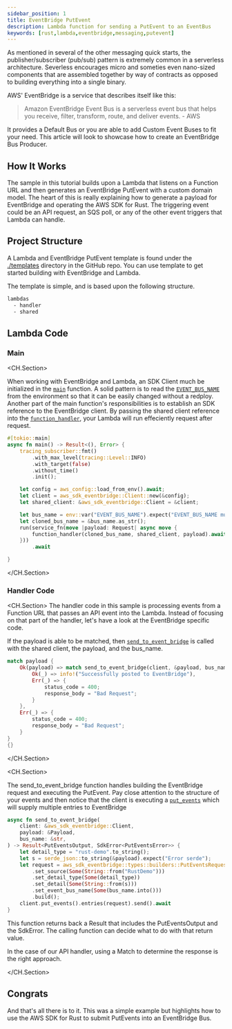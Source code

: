 ```yaml
---
sidebar_position: 1
title: EventBridge PutEvent
description: Lambda function for sending a PutEvent to an EventBus
keywords: [rust,lambda,eventbridge,messaging,putevent]
---
```


As mentioned in several of the other messaging quick starts, the publisher/subscriber (pub/sub) pattern is extremely common in a serverless architecture. Severless encourages micro and someties even nano-sized components that are assembled together by way of contracts as opposed to building everything into a single binary.

AWS' EventBridge is a service that describes itself like this:

> Amazon EventBridge Event Bus is a serverless event bus that helps you receive, filter, transform, route, and deliver events. - AWS

It provides a Default Bus or you are able to add Custom Event Buses to fit your need.  This article will look to showcase how to create an EventBridge Bus Producer.

## How It Works

The sample in this tutorial builds upon a Lambda that listens on a Function URL and then generates an EventBridge PutEvent with a custom domain model.  The heart of this is really explaining how to generate a payload for EventBridge and operating the AWS SDK for Rust.  The triggering event could be an API request, an SQS poll, or any of the other event triggers that Lambda can handle.

## Project Structure

A Lambda and EventBridge PutEvent template is found under the [./templates](https://github.com/serverlessdevelopers/serverless-rust/tree/main/templates/patterns/messaging-patterns/eventbridge-putevent) directory in the GitHub repo. You can use template to get started building with EventBridge and Lambda.

The template is simple, and is based upon the following structure.

```bash
lambdas
  - handler
  - shared
```

## Lambda Code

### Main 

<CH.Section>

When working with EventBridge and Lambda, an SDK Client much be initialized in the [`main`](focus://2[10:14]) function.  A solid pattern is to read the [`EVENT_BUS_NAME`](focus://13[30:43]) from the environment so that it can be easily changed without a redploy.  Another part of the main function's responsibilities is to establish an SDK reference to the EventBridge client.  By passing the shared client reference into the [`function_handler`](focus://16[8:24]), your Lambda will run effeciently request after request.

```rust
#[tokio::main]
async fn main() -> Result<(), Error> {
    tracing_subscriber::fmt()
        .with_max_level(tracing::Level::INFO)
        .with_target(false)
        .without_time()
        .init();

    let config = aws_config::load_from_env().await;
    let client = aws_sdk_eventbridge::Client::new(&config);
    let shared_client: &aws_sdk_eventbridge::Client = &client;

    let bus_name = env::var("EVENT_BUS_NAME").expect("EVENT_BUS_NAME must be set");
    let cloned_bus_name = &bus_name.as_str();
    run(service_fn(move |payload: Request| async move {
        function_handler(cloned_bus_name, shared_client, payload).await
    }))
        .await

}
```

</CH.Section>


### Handler Code

<CH.Section>
The handler code in this sample is processing events from a Function URL that passes an API event into the Lambda.  Instead of focusing on that part of the handler, let's have a look at the EventBridge specific code.

If the payload is able to be matched, then [`send_to_event_bridge`](focus://2[26:45]) is called with the shared client, the payload, and the bus_name.

```rust
match payload {
    Ok(payload) => match send_to_event_bridge(client, &payload, bus_name).await {
        Ok(_) => info!("Successfully posted to EventBridge"),
        Err(_) => {
            status_code = 400;
            response_body = "Bad Request";
        }
    },
    Err(_) => {
        status_code = 400;
        response_body = "Bad Request";
    }
}
{}
```
</CH.Section>

<CH.Section>

The send_to_event_bridge function handles building the EventBridge request and executing the PutEvent.  Pay close attention to the structure of your events and then notice that the client is executing a [`put_events`](focus://14[12:21]) which will supply multiple entries to EventBridge

```rust
async fn send_to_event_bridge(
    client: &aws_sdk_eventbridge::Client,
    payload: &Payload,
    bus_name: &str,
) -> Result<PutEventsOutput, SdkError<PutEventsError>> {
    let detail_type = "rust-demo".to_string();
    let s = serde_json::to_string(&payload).expect("Error serde");
    let request = aws_sdk_eventbridge::types::builders::PutEventsRequestEntryBuilder::default()
        .set_source(Some(String::from("RustDemo")))
        .set_detail_type(Some(detail_type))
        .set_detail(Some(String::from(s)))
        .set_event_bus_name(Some(bus_name.into()))
        .build();
    client.put_events().entries(request).send().await
}

```

This function returns back a Result that includes the PutEventsOutput and the SdkError.  The calling function can decide what to do with that return value.

In the case of our API handler, using a Match to determine the response is the right approach.

</CH.Section>

## Congrats

And that's all there is to it.  This was a simple example but highlights how to use the AWS SDK for Rust to submit PutEvents into an EventBridge Bus.

